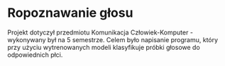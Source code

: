# Ropoznawanie głosu
Projekt dotyczył przedmiotu Komunikacja Człowiek-Komputer - wykonywany był na 5 semestrze. 
Celem było napisanie programu, który przy użyciu wytrenowanych modeli klasyfikuje próbki głosowe do odpowiednich płci.
